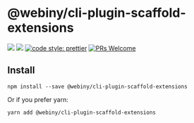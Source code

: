 # @webiny/cli-plugin-scaffold-extensions
[![](https://img.shields.io/npm/dw/@webiny/cli-plugin-scaffold-extensions.svg)](https://www.npmjs.com/package/@webiny/cli-plugin-scaffold-extensions)
[![](https://img.shields.io/npm/v/@webiny/cli-plugin-scaffold-extensions.svg)](https://www.npmjs.com/package/@webiny/cli-plugin-scaffold-extensions)
[![code style: prettier](https://img.shields.io/badge/code_style-prettier-ff69b4.svg?style=flat-square)](https://github.com/prettier/prettier)
[![PRs Welcome](https://img.shields.io/badge/PRs-welcome-brightgreen.svg?style=flat-square)](http://makeapullrequest.com)

## Install
```
npm install --save @webiny/cli-plugin-scaffold-extensions
```

Or if you prefer yarn:
```
yarn add @webiny/cli-plugin-scaffold-extensions
```
